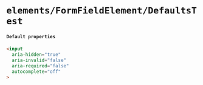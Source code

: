 # `elements/FormFieldElement/DefaultsTest`

#### `Default properties`

```html
<input
  aria-hidden="true"
  aria-invalid="false"
  aria-required="false"
  autocomplete="off"
>

```


